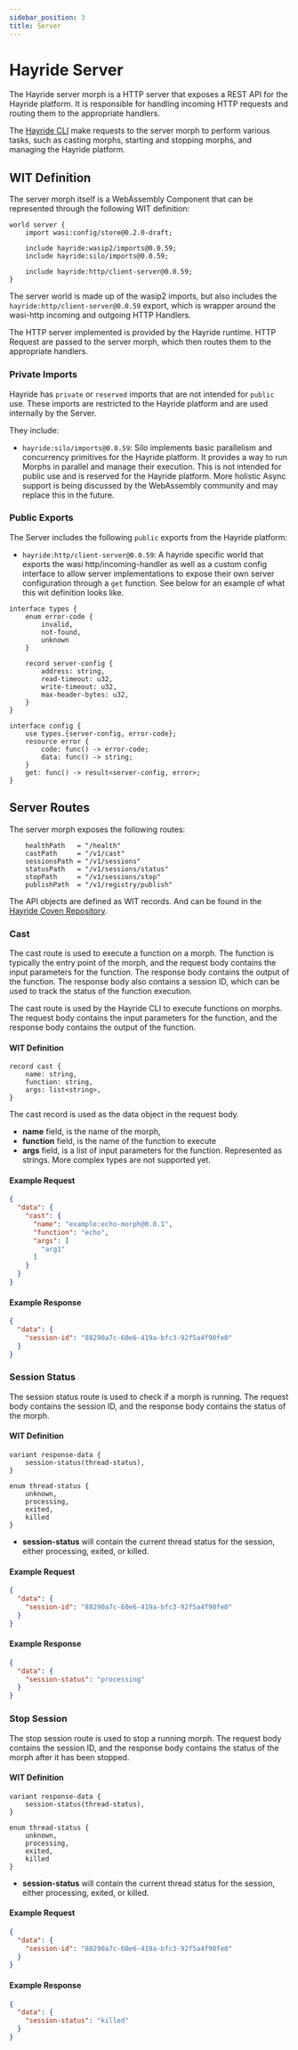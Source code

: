 ```yaml
---
sidebar_position: 3
title: Server
---
```


# Hayride Server

The Hayride server morph is a HTTP server that exposes a REST API for the Hayride platform. It is responsible for handling incoming HTTP requests and routing them to the appropriate handlers. 

The [Hayride CLI](./cli.md) make requests to the server morph to perform various tasks, such as casting morphs, starting and stopping morphs, and managing the Hayride platform.

## WIT Definition

The server morph itself is a WebAssembly Component that can be represented through the following WIT definition:

```wit
world server {
    import wasi:config/store@0.2.0-draft;

    include hayride:wasip2/imports@0.0.59;
    include hayride:silo/imports@0.0.59;

    include hayride:http/client-server@0.0.59;
}
```
The server world is made up of the wasip2 imports, but also includes the `hayride:http/client-server@0.0.59` export, which is wrapper around the wasi-http incoming and outgoing HTTP Handlers.

The HTTP server implemented is provided by the Hayride runtime. HTTP Request are passed to the server morph, which then routes them to the appropriate handlers.

### Private Imports

Hayride has `private` or `reserved` imports that are not intended for `public` use. These imports are restricted to the Hayride platform and are used internally by the Server.

They include:

- `hayride:silo/imports@0.0.59`: Silo implements basic parallelism and concurrency primitives for the Hayride platform. It provides a way to run Morphs in parallel and manage their execution. This is not intended for public use and is reserved for the Hayride platform. More holistic Async support is being discussed by the WebAssembly community and may replace this in the future.

### Public Exports

The Server includes the following `public` exports from the Hayride platform:

- `hayride:http/client-server@0.0.59`: A hayride specific world that exports the wasi http/incoming-handler as well as a custom config interface to allow server implementations to expose their own server configuration through a `get` function. See below for an example of what this wit definition looks like.

```wit
interface types {
    enum error-code {
        invalid,
        not-found,
        unknown
    }

    record server-config {
        address: string,
        read-timeout: u32,
        write-timeout: u32,
        max-header-bytes: u32,
    }
}

interface config {
    use types.{server-config, error-code};
    resource error {
        code: func() -> error-code;
        data: func() -> string;
    }
    get: func() -> result<server-config, error>;
}
```

## Server Routes 

The server morph exposes the following routes:

```
	healthPath   = "/health"
	castPath     = "/v1/cast"
	sessionsPath = "/v1/sessions"
	statusPath   = "/v1/sessions/status"
	stopPath     = "/v1/sessions/stop"
	publishPath  = "/v1/registry/publish"
```

The API objects are defined as WIT records. And can be found in the [Hayride Coven Repository](https://github.com/hayride-dev/core/blob/main/wit/deps/core/api.wit). 

### Cast

The cast route is used to execute a function on a morph. The function is typically the entry point of the morph, and the request body contains the input parameters for the function. The response body contains the output of the function. The response body also contains a session ID, which can be used to track the status of the function execution.

The cast route is used by the Hayride CLI to execute functions on morphs. The request body contains the input parameters for the function, and the response body contains the output of the function.

#### WIT Definition

```
record cast {
    name: string,
    function: string,
    args: list<string>,
}
```

The cast record is used as the data object in the request body. 

- **name** field, is the name of the morph, 
- **function** field, is the name of the function to execute
- **args** field, is a list of input parameters for the function. Represented as strings. More complex types are not supported yet.

#### Example Request

```json
{
  "data": {
    "cast": {
      "name": "example:echo-morph@0.0.1",
      "function": "echo",
      "args": [
        "arg1"
      ]
    }
  }
}
```

#### Example Response

```json
{
  "data": {
    "session-id": "88290a7c-60e6-419a-bfc3-92f5a4f90fe0"
  }
}
```

### Session Status

The session status route is used to check if a morph is running. The request body contains the session ID, and the response body contains the status of the morph. 

#### WIT Definition

```
variant response-data {
    session-status(thread-status),
}

enum thread-status {
    unknown,
    processing,
    exited,
    killed
}
```

- **session-status** will contain the current thread status for the session, either processing, exited, or killed.

#### Example Request
```json
{
  "data": {
    "session-id": "88290a7c-60e6-419a-bfc3-92f5a4f90fe0"
  }
}
```
#### Example Response
```json
{
  "data": {
    "session-status": "processing"
  }
}
```

### Stop Session

The stop session route is used to stop a running morph. The request body contains the session ID, and the response body contains the status of the morph after it has been stopped.

#### WIT Definition

```
variant response-data {
    session-status(thread-status),
}

enum thread-status {
    unknown,
    processing,
    exited,
    killed
}
```

- **session-status** will contain the current thread status for the session, either processing, exited, or killed.

#### Example Request

```json
{
  "data": {
    "session-id": "88290a7c-60e6-419a-bfc3-92f5a4f90fe0"
  }
}
```

#### Example Response

```json
{
  "data": {
    "session-status": "killed"
  }
}
```
